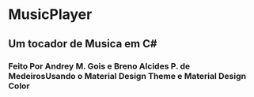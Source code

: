 # MusicPlayer
## Um tocador de Musica em C#

### Feito Por Andrey M. Gois e Breno Alcides P. de MedeirosUsando o Material Design Theme e Material Design Color
